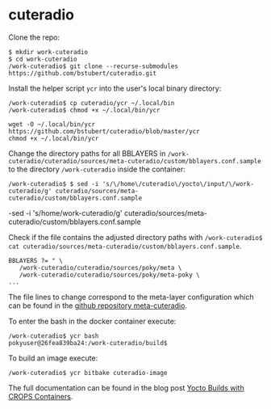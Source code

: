 # cuteradio

Clone the repo:

    $ mkdir work-cuteradio
    $ cd work-cuteradio
    /work-cuteradio$ git clone --recurse-submodules https://github.com/bstubert/cuteradio.git

Install the helper script `ycr` into the user's local binary directory:

    /work-cuteradio$ cp cuteradio/ycr ~/.local/bin
    /work-cuteradio$ chmod +x ~/.local/bin/ycr

    wget -O ~/.local/bin/ycr https://github.com/bstubert/cuteradio/blob/master/ycr
    chmod +x ~/.local/bin/ycr

Change the directory paths for all BBLAYERS in
`/work-cuteradio/cuteradio/sources/meta-cuteradio/custom/bblayers.conf.sample` to the directory `/work-cuteradio` inside the container:

    /work-cuteradio$ $ sed -i 's/\/home\/cuteradio\/yocto\/input/\/work-cuteradio/g' cuteradio/sources/meta-cuteradio/custom/bblayers.conf.sample

-sed -i 's/home/work-cuteradio/g' cuteradio/sources/meta-cuteradio/custom/bblayers.conf.sample

Check if the file contains the adjusted directory paths with
`/work-cuteradio$ cat cuteradio/sources/meta-cuteradio/custom/bblayers.conf.sample`.

    BBLAYERS ?= " \
       /work-cuteradio/cuteradio/sources/poky/meta \
       /work-cuteradio/cuteradio/sources/poky/meta-poky \
    ...

The file lines to change correspond to the meta-layer configuration which can
be found in the
[github repository meta-cuteradio](https://github.com/bstubert/meta-cuteradio/blob/master/custom/bblayers.conf.sample#L9L15).

To enter the bash in the docker container execute:

    /work-cuteradio$ ycr bash
    pokyuser@26fea839ba24:/work-cuteradio/build$

To build an image execute:

    /work-cuteradio$ ycr bitbake cuteradio-image

The full documentation can be found in the blog post
[Yocto Builds with CROPS Containers](https://www.embeddeduse.com/2019/05/06/yocto-builds-with-crops-containers/).
